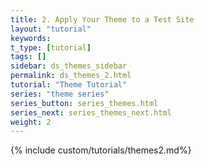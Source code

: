 ```yaml
---
title: 2. Apply Your Theme to a Test Site
layout: "tutorial"
keywords:
t_type: [tutorial]
tags: []
sidebar: ds_themes_sidebar
permalink: ds_themes_2.html
tutorial: "Theme Tutorial"
series: "theme series"
series_button: series_themes.html
series_next: series_themes_next.html
weight: 2
---
```

{% include custom/tutorials/themes2.md%}
